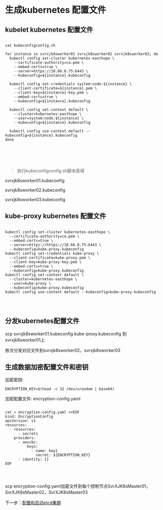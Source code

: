 # 生成kubernetes 配置文件 #

## kubelet kubernetes 配置文件 ##
<pre>
<code>
cat kubeconfigconfig.sh

for instance in svrxjk8sworker01 svrxjk8sworker02 svrxjk8sworker03; do
  kubectl config set-cluster kubernetes-easthope \
    --certificate-authority=ca.pem \
    --embed-certs=true \
    --server=https://10.66.0.75:6443 \
    --kubeconfig=${instance}.kubeconfig

  kubectl config set-credentials system:node:${instance} \
    --client-certificate=${instance}.pem \
    --client-key=${instance}-key.pem \
    --embed-certs=true \
    --kubeconfig=${instance}.kubeconfig

  kubectl config set-context default \
    --cluster=kubernetes-easthope \
    --user=system:node:${instance} \
    --kubeconfig=${instance}.kubeconfig

  kubectl config use-context default --kubeconfig=${instance}.kubeconfig
done


</pre>
</code>



> 执行kubeconfigconfig.sh脚本获得

svrxjk8sworker01.kubeconfig

svrxjk8sworker02.kubeconfig

svrxjk8sworker03.kubeconfig

## kube-proxy kubernetes 配置文件 ##

<pre>
<code>
kubectl config set-cluster kubernetes-easthope \
  --certificate-authority=ca.pem \
  --embed-certs=true \
  --server=https://https://10.66.0.75:6443 \
  --kubeconfig=kube-proxy.kubeconfig
kubectl config set-credentials kube-proxy \
  --client-certificate=kube-proxy.pem \
  --client-key=kube-proxy-key.pem \
  --embed-certs=true \
  --kubeconfig=kube-proxy.kubeconfig
kubectl config set-context default \
  --cluster=kubernetes-easthope \
  --user=kube-proxy \
  --kubeconfig=kube-proxy.kubeconfig
kubectl config use-context default --kubeconfig=kube-proxy.kubeconfig
</pre>
</code>

## 分发kubernetes配置文件 ##

scp svrxjk8sworker01.kubeconfig kube-proxy.kubeconfig 到svrxjk8sworker01上

依次分发对应文件到svrxjk8sworker02，svrxjk8sworker03

## 生成数据加密配置文件和密钥 ##

加密密钥:

    ENCRYPTION_KEY=$(head -c 32 /dev/urandom | base64)

加密配置文件: 
encryption-config.yaml

<pre>
<code>
cat &gt; encryption-config.yaml &lt;&lt;EOF
kind: EncryptionConfig
apiVersion: v1
resources:
  - resources:
      - secrets
    providers:
      - aescbc:
          keys:
            - name: key1
              secret: ${ENCRYPTION_KEY}
      - identity: {}
EOF
</pre>
</code>

scp encryption-config.yaml加密文件到每个控制节点SvrXJK8sMaster01，SvrXJK8sMaster02，SvrXJK8sMaster03



下一步：[配置和启动etcd集群](05-etcd.md)
